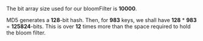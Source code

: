 The bit array size used for our bloomFilter is **10000**.

MD5 generates a **128**-bit hash. 
Then, for **983** keys, we shall have **128** * **983** = **125824**-bits. 
This is over **12** times more than the space required to hold the bloom filter.
